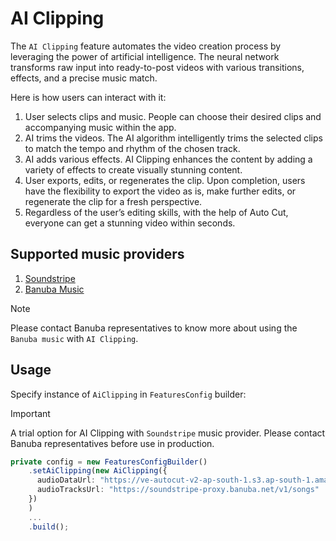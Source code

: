 # AI Clipping

The ```AI Clipping``` feature automates the video creation process by leveraging the power of artificial intelligence. The neural network transforms raw input into ready-to-post videos with various transitions, effects, and a precise music match.

Here is how users can interact with it:

1. User selects clips and music. People can choose their desired clips and accompanying music within the app.
2. AI trims the videos. The AI algorithm intelligently trims the selected clips to match the tempo and rhythm of the chosen track.
3. AI adds various effects. AI Clipping enhances the content by adding a variety of effects to create visually stunning content.
4. User exports, edits, or regenerates the clip. Upon completion, users have the flexibility to export the video as is, make further edits, or regenerate the clip for a fresh perspective.
5. Regardless of the user’s editing skills, with the help of Auto Cut, everyone can get a stunning video within seconds.

## Supported music providers

1. [Soundstripe](audio_browser_guide.md#soundstripe)
2. [Banuba Music](audio_browser_guide.md#banuba-music)

> [!NOTE]
> Please contact Banuba representatives to know more about using the ```Banuba music``` with ```AI Clipping```.

## Usage

Specify instance of ```AiClipping``` in ```FeaturesConfig``` builder:

> [!IMPORTANT]
> A trial option for AI Clipping with ```Soundstripe``` music provider.
> Please contact Banuba representatives before use in production.

```typescript
private config = new FeaturesConfigBuilder()
    .setAiClipping(new AiClipping({
      audioDataUrl: "https://ve-autocut-v2-ap-south-1.s3.ap-south-1.amazonaws.com/index.zip",
      audioTracksUrl: "https://soundstripe-proxy.banuba.net/v1/songs"
    })
    )
    ...
    .build();
```
